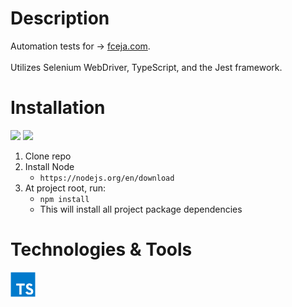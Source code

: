 # Description
Automation tests for -> [fceja.com](https://fceja.com).
</br>
</br>
Utilizes Selenium WebDriver, TypeScript, and the Jest framework.

# Installation
![](https://img.shields.io/badge/OS-Linux-informational?style=flat&logo=linux&logoColor=white&color=eaeaea)
![](https://shields.io/badge/OS-MacOS-informational?style=flat&logo=Apple&logoColor=white&color=eaeaea)
1. Clone repo
2. Install Node
   - ```https://nodejs.org/en/download```
3. At project root, run:
   - ```npm install```
   - This will install all project package dependencies

# Technologies & Tools
<p>
  <a
    href="https://www.typescriptlang.org/"
    target="_blank"
    rel="noreferrer"
    style="text-decoration:none"
  >
    <img
      src="https://raw.githubusercontent.com/devicons/devicon/master/icons/typescript/typescript-original.svg"
      alt="typescript"
      width="40"
      height="40"
    />
  </a>
  </a>
</p>
